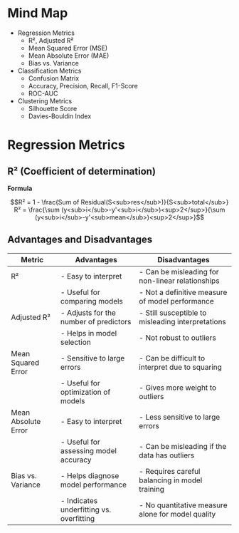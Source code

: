 # Mind Map
- Regression Metrics
  - R², Adjusted R²
  - Mean Squared Error (MSE)
  - Mean Absolute Error (MAE)
  - Bias vs. Variance
- Classification Metrics
  - Confusion Matrix
  - Accuracy, Precision, Recall, F1-Score
  - ROC-AUC
- Clustering Metrics
  - Silhouette Score
  - Davies-Bouldin Index
# Regression Metrics
## R² (Coefficient of determination)
**Formula**
```math
R² = 1 - \frac{Sum of Residual(S<sub>res</sub>)}{S<sub>total</sub>}
R² = \frac{\sum (y<sub>i</sub>-y'<sub>i</sub>)<sup>2</sup>}{\sum (y<sub>i</sub>-y'<sub>mean</sub>)<sup>2</sup>}
```
## Advantages and Disadvantages
| Metric                 | Advantages                                          | Disadvantages                                      |
|-----------------------|----------------------------------------------------|---------------------------------------------------|
| R²                    | - Easy to interpret                                 | - Can be misleading for non-linear relationships   |
|                       | - Useful for comparing models                       | - Not a definitive measure of model performance    |
| Adjusted R²           | - Adjusts for the number of predictors             | - Still susceptible to misleading interpretations   |
|                       | - Helps in model selection                          | - Not robust to outliers                           |
| Mean Squared Error    | - Sensitive to large errors                         | - Can be difficult to interpret due to squaring    |
|                       | - Useful for optimization of models                 | - Gives more weight to outliers                    |
| Mean Absolute Error    | - Easy to interpret                                 | - Less sensitive to large errors                    |
|                       | - Useful for assessing model accuracy               | - Can be misleading if the data has outliers      |
| Bias vs. Variance     | - Helps diagnose model performance                  | - Requires careful balancing in model training     |
|                       | - Indicates underfitting vs. overfitting           | - No quantitative measure alone for model quality   |
